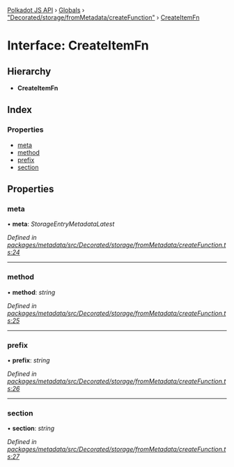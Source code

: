 [Polkadot JS API](../README.md) › [Globals](../globals.md) › ["Decorated/storage/fromMetadata/createFunction"](../modules/_decorated_storage_frommetadata_createfunction_.md) › [CreateItemFn](_decorated_storage_frommetadata_createfunction_.createitemfn.md)

# Interface: CreateItemFn

## Hierarchy

* **CreateItemFn**

## Index

### Properties

* [meta](_decorated_storage_frommetadata_createfunction_.createitemfn.md#meta)
* [method](_decorated_storage_frommetadata_createfunction_.createitemfn.md#method)
* [prefix](_decorated_storage_frommetadata_createfunction_.createitemfn.md#prefix)
* [section](_decorated_storage_frommetadata_createfunction_.createitemfn.md#section)

## Properties

###  meta

• **meta**: *StorageEntryMetadataLatest*

*Defined in [packages/metadata/src/Decorated/storage/fromMetadata/createFunction.ts:24](https://github.com/polkadot-js/api/blob/c6355fb14/packages/metadata/src/Decorated/storage/fromMetadata/createFunction.ts#L24)*

___

###  method

• **method**: *string*

*Defined in [packages/metadata/src/Decorated/storage/fromMetadata/createFunction.ts:25](https://github.com/polkadot-js/api/blob/c6355fb14/packages/metadata/src/Decorated/storage/fromMetadata/createFunction.ts#L25)*

___

###  prefix

• **prefix**: *string*

*Defined in [packages/metadata/src/Decorated/storage/fromMetadata/createFunction.ts:26](https://github.com/polkadot-js/api/blob/c6355fb14/packages/metadata/src/Decorated/storage/fromMetadata/createFunction.ts#L26)*

___

###  section

• **section**: *string*

*Defined in [packages/metadata/src/Decorated/storage/fromMetadata/createFunction.ts:27](https://github.com/polkadot-js/api/blob/c6355fb14/packages/metadata/src/Decorated/storage/fromMetadata/createFunction.ts#L27)*
